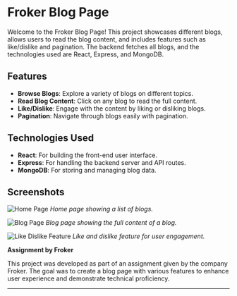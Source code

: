 # Froker Blog Page

Welcome to the Froker Blog Page! This project showcases different blogs, allows users to read the blog content, and includes features such as like/dislike and pagination. The backend fetches all blogs, and the technologies used are React, Express, and MongoDB.

## Features

- **Browse Blogs**: Explore a variety of blogs on different topics.
- **Read Blog Content**: Click on any blog to read the full content.
- **Like/Dislike**: Engage with the content by liking or disliking blogs.
- **Pagination**: Navigate through blogs easily with pagination.

## Technologies Used

- **React**: For building the front-end user interface.
- **Express**: For handling the backend server and API routes.
- **MongoDB**: For storing and managing blog data.

## Screenshots

![Home Page](https://github.com/user-attachments/assets/b880412b-4d3f-4512-b85b-74e82b4ee3a6)
*Home page showing a list of blogs.*

![Blog Page](https://github.com/user-attachments/assets/fed7dadc-88e3-4147-8045-9dc27d9c9fb0)
*Blog page showing the full content of a blog.*

![Like Dislike Feature](https://github.com/user-attachments/assets/f2ffc27b-31de-4458-8921-c7c255446fc4)
*Like and dislike feature for user engagement.*


**Assignment by Froker**

This project was developed as part of an assignment given by the company Froker. The goal was to create a blog page with various features to enhance user experience and demonstrate technical proficiency.

---

